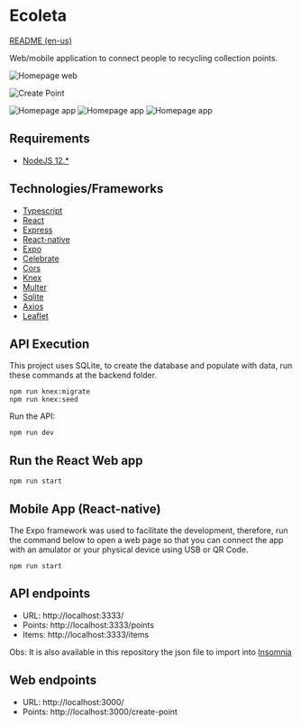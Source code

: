 # Ecoleta
[README (en-us)](README-en-us.md)

Web/mobile application to connect people to recycling collection points.

![Homepage web](.github/homepage.png)

![Create Point](.github/create-point2.png)

![Homepage app](.github/homepage-app.png)
![Homepage app](.github/map-app.png)
![Homepage app](.github/detail-app.png)


## Requirements

- [NodeJS 12.*](https://nodejs.org/en/download/)

## Technologies/Frameworks

- [Typescript](https://www.typescriptlang.org/)
- [React](https://github.com/facebook/react)
- [Express](https://expressjs.com/)
- [React-native](https://reactnative.dev/)
- [Expo](https://expo.io/)
- [Celebrate](https://github.com/arb/celebrate/)
- [Cors](https://github.com/expressjs/cors/)
- [Knex](http://knexjs.org/)
- [Multer](https://github.com/expressjs/multer)
- [Sqlite](https://www.sqlite.org/index.html)
- [Axios](https://github.com/axios/axios)
- [Leaflet](https://leafletjs.com/)

<!-- ## Padrões de projeto

- *Clean Architecture* -->

## API Execution

This project uses SQLite, to create the database and populate with data, run these commands at the backend folder.
```
npm run knex:migrate
npm run knex:seed
```
Run the API:

```shell script
npm run dev
```
## Run the React Web app

```
npm run start
```
## Mobile App (React-native)
The Expo framework was used to facilitate the development,
therefore, run the command below to open a web page so that you can connect the app with an amulator or your physical device using USB or QR Code.
```
npm run start
```
## API endpoints

- URL: http://localhost:3333/
- Points: http://localhost:3333/points
- Items: http://localhost:3333/items

Obs: It is also available in this repository the json file to import into [Insomnia](https://insomnia.rest/download/)

## Web endpoints 

- URL: http://localhost:3000/
- Points: http://localhost:3000/create-point